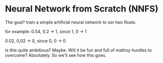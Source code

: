 # Neural Network from Scratch (NNFS)

The goal? train a simple artificial neural network to xor two floats.

for example:
0.54, 0.2 -> 1, since 1, 0 -> 1

0.02, 0,02 -> 0, since 0, 0 -> 0

Is this quite ambitious? Maybe. 
Will it be fun and full of mathsy hurdles to overcome? Absolutely.
So we'll see how this goes.
